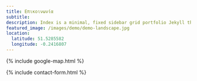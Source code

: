 ```yaml
---
title: Επικοινωνία
subtitle: 
description: Index is a minimal, fixed sidebar grid portfolio Jekyll theme.
featured_image: /images/demo/demo-landscape.jpg
location:
  latitude: 51.5285582
  longitude: -0.2416807
---
```




{% include google-map.html %}

{% include contact-form.html %}

